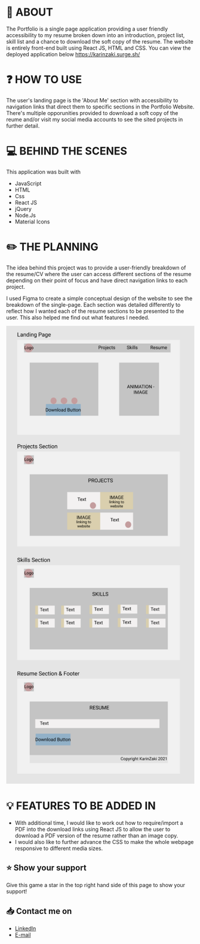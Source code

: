 
# :wave: ABOUT
The Portfolio is a single page application providing a user friendly accessibility to my resume broken down into an introduction, project list, skill list and a chance to download the soft copy of the resume. The website is entirely front-end built using React JS, HTML and CSS.
You can view the deployed application below
https://karinzaki.surge.sh/

# :question: HOW TO USE
The user's landing page is the 'About Me' section with accessibility to navigation links that direct them to specific sections in the Portfolio Website. There's multiple opporunities provided to download a soft copy of the reume and/or visit my social media accounts to see the sited projects in further detail. 

# :computer: BEHIND THE SCENES
This application was built with
- JavaScript
- HTML
- Css
- React JS
- jQuery 
- Node.Js
- Material Icons

# :pencil2: THE PLANNING
The idea behind this project was to provide a user-friendly breakdown of the resume/CV where the user can access different sections of the resume depending on their point of focus and have direct navigation links to each project.

I used Figma to create a simple conceptual design of the website to see the breakdown of the single-page. Each section was detailed differently to reflect how I wanted each of the resume sections to be presented to the user. This also helped me find out what features I needed.

<img width="700" alt="figma-b w" src="https://github.com/karinzaki/Portfolio/blob/main/src/images/figma.png">

# :bulb: FEATURES TO BE ADDED IN
- With additional time, I would like to work out how to require/import a PDF into the download links using React JS to allow the user to download a PDF version of the resume rather than an image copy.
- I would also like to further advance the CSS to make the whole webpage responsive to different media sizes.

## :star: Show your support
Give this game a star in the top right hand side of this page to show your support!

## :inbox_tray: Contact me on
- [LinkedIn](https://www.linkedin.com/in/karin-zaki)
- [E-mail](mailto:karin.zaki@hotmail.com)

